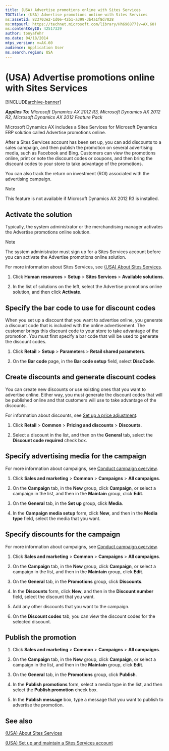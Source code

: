```yaml
---
title: (USA) Advertise promotions online with Sites Services
TOCTitle: (USA) Advertise promotions online with Sites Services
ms:assetid: 823703e2-1d0e-42b1-a399-3b4a1f8d7028
ms:mtpsurl: https://technet.microsoft.com/library/Hh696877(v=AX.60)
ms:contentKeyID: 42517329
author: tonyafehr
ms.date: 04/18/2014
mtps_version: v=AX.60
audience: Application User
ms.search.region: USA
---
```


# (USA) Advertise promotions online with Sites Services 


[!INCLUDE[archive-banner](includes/archive-banner.md)]


_**Applies To:** Microsoft Dynamics AX 2012 R3, Microsoft Dynamics AX 2012 R2, Microsoft Dynamics AX 2012 Feature Pack_

Microsoft Dynamics AX includes a Sites Services for Microsoft Dynamics ERP solution called Advertise promotions online.

After a Sites Services account has been set up, you can add discounts to a sales campaign, and then publish the promotion on several advertising media, such as Facebook and Bing. Customers can view the promotions online, print or note the discount codes or coupons, and then bring the discount codes to your store to take advantage of the promotions.

You can also track the return on investment (ROI) associated with the advertising campaign.


> [!NOTE]
> <P>This feature is not available if Microsoft Dynamics AX 2012 R3 is installed.</P>



## Activate the solution

Typically, the system administrator or the merchandising manager activates the Advertise promotions online solution.


> [!NOTE]
> <P>The system administrator must sign up for a Sites Services account before you can activate the Advertise promotions online solution.</P>
> <P>For more information about Sites Services, see <A href="usa-about-sites-services.md">(USA) About Sites Services</A>.</P>



1.  Click **Human resources** \> **Setup** \> **Sites Services** \> **Available solutions**.

2.  In the list of solutions on the left, select the Advertise promotions online solution, and then click **Activate**.

## Specify the bar code to use for discount codes

When you set up a discount that you want to advertise online, you generate a discount code that is included with the online advertisement. The customer brings this discount code to your store to take advantage of the promotion. You must first specify a bar code that will be used to generate the discount codes.

1.  Click **Retail** \> **Setup** \> **Parameters** \> **Retail shared parameters**.

2.  On the **Bar code** page, in the **Bar code setup** field, select **DiscCode**.

## Create discounts and generate discount codes

You can create new discounts or use existing ones that you want to advertise online. Either way, you must generate the discount codes that will be published online and that customers will use to take advantage of the discounts.

For information about discounts, see [Set up a price adjustment](set-up-a-price-adjustment.md).

1.  Click **Retail** \> **Common** \> **Pricing and discounts** \> **Discounts**.

2.  Select a discount in the list, and then on the **General** tab, select the **Discount code required** check box.

## Specify advertising media for the campaign

For more information about campaigns, see [Conduct campaign overview](conduct-campaign-overview.md).

1.  Click **Sales and marketing** \> **Common** \> **Campaigns** \> **All campaigns**.

2.  On the **Campaign** tab, in the **New** group, click **Campaign**, or select a campaign in the list, and then in the **Maintain** group, click **Edit**.

3.  On the **General** tab, in the **Set up** group, click **Media**.

4.  In the **Campaign media setup** form, click **New**, and then in the **Media type** field, select the media that you want.

## Specify discounts for the campaign

For more information about campaigns, see [Conduct campaign overview](conduct-campaign-overview.md).

1.  Click **Sales and marketing** \> **Common** \> **Campaigns** \> **All campaigns**.

2.  On the **Campaign** tab, in the **New** group, click **Campaign**, or select a campaign in the list, and then in the **Maintain** group, click **Edit**.

3.  On the **General** tab, in the **Promotions** group, click **Discounts**.

4.  In the **Discounts** form, click **New**, and then in the **Discount number** field, select the discount that you want.

5.  Add any other discounts that you want to the campaign.

6.  On the **Discount codes** tab, you can view the discount codes for the selected discount.

## Publish the promotion

1.  Click **Sales and marketing** \> **Common** \> **Campaigns** \> **All campaigns**.

2.  On the **Campaign** tab, in the **New** group, click **Campaign**, or select a campaign in the list, and then in the **Maintain** group, click **Edit**.

3.  On the **General** tab, in the **Promotions** group, click **Publish**.

4.  In the **Publish promotions** form, select a media type in the list, and then select the **Publish promotion** check box.

5.  In the **Publish message** box, type a message that you want to publish to advertise the promotion.

## See also

[(USA) About Sites Services](usa-about-sites-services.md)

[(USA) Set up and maintain a Sites Services account](usa-set-up-and-maintain-a-sites-services-account.md)

  


